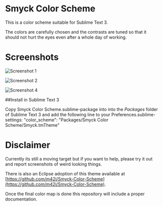 # Smyck Color Scheme

This is a color scheme suitable for Sublime Text 3.

The colors are carefully chosen and the contrasts are tuned so that it
should not hurt the eyes even after a whole day of working.

# Screenshots

![Screenshot 1](http://smyck.org/smyck/color_1.jpg)

![Screenshot 2](http://smyck.org/smyck/color_2.jpg)

![Screenshot 4](http://smyck.org/smyck/color_4.jpg)

##Install in Sublime Text 3

Copy Smyck Color Scheme.sublime-package into into the *Packages* folder of Sublime Text 3
and add the following line to your Preferences.sublime-settings:
	"color_scheme": "Packages/Smyck Color Scheme/Smyck.tmTheme"

# Disclaimer

Currently its still a moving target but if you want to help, please try
it out and report screenshots of weird looking things.

There is also an Eclipse adoption of this theme available at
[https://github.com/m42i/Smyck-Color-Scheme](https://github.com/m42i/Smyck-Color-Scheme).

Once the final color map is done this repository will include a proper
documentation.


